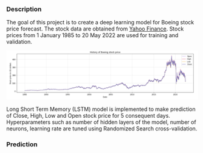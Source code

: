 ### Description

The goal of this project is to create a deep learning model for Boeing stock price forecast. The stock data are obtained from [Yahoo Finance](https://finance.yahoo.com/quote/BA/history?period1=473385600&period2=1653091200&interval=1d&filter=history&frequency=1d&includeAdjustedClose=true). Stock prices from 1 January 1985 to 20 May 2022 are used for training and validation. 

<img src="./images/historical prices.png" width="900">

Long Short Term Memory (LSTM) model is implemented to make prediction of Close, High, Low and Open stock price for 5 consequent days. Hyperparameters such as number of hidden layers of the model, number of neurons, learning rate are tuned using Randomized Search cross-validation.

### Prediction


